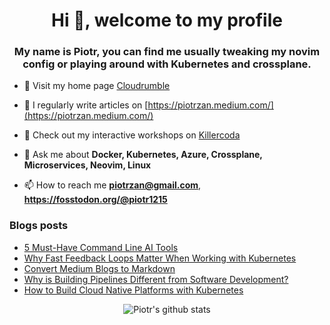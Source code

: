 <h1 align="center">Hi 👋, welcome to my profile</h1>
<h3 align="center">My name is Piotr, you can find me usually tweaking my novim config or playing around with Kubernetes and crossplane.</h3>

- 🔭 Visit my home page [Cloudrumble](https://www.cloudrumble.net)

- 📝 I regularly write articles on [https://piotrzan.medium.com/](https://piotrzan.medium.com/)

- 🌱 Check out my interactive workshops on [Killercoda](https://killercoda.com/decoder)

- 💬 Ask me about **Docker, Kubernetes, Azure, Crossplane, Microservices, Neovim, Linux**

- 📫 How to reach me **piotrzan@gmail.com**, **https://fosstodon.org/@piotr1215**

### Blogs posts

<!-- BLOG-POST-LIST:START -->
- [5 Must-Have Command Line AI Tools](https://medium.com/swlh/5-must-have-command-line-ai-tools-839b0cf95c97?source=rss-3c5c31a7d1d7------2)
- [Why Fast Feedback Loops Matter When Working with Kubernetes](https://itnext.io/why-fast-feedback-loops-matter-when-working-with-kubernetes-58b8d2cb8e8e?source=rss-3c5c31a7d1d7------2)
- [Convert Medium Blogs to Markdown](https://itnext.io/convert-medium-blogs-to-markdown-3d8d1facac98?source=rss-3c5c31a7d1d7------2)
- [Why is Building Pipelines Different from Software Development?](https://itnext.io/why-is-building-pipelines-different-from-software-development-13ebd479edc4?source=rss-3c5c31a7d1d7------2)
- [How to Build Cloud Native Platforms with Kubernetes](https://itnext.io/how-to-build-cloud-native-platforms-with-kubernetes-1f0901a63a04?source=rss-3c5c31a7d1d7------2)
<!-- BLOG-POST-LIST:END -->

<p align="center">
  <img
  src="https://github-readme-stats.vercel.app/api?username=piotr1215&count_private=true" alt="Piotr's github stats">
</p>

